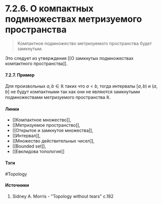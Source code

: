 # 7.2.6. О компактных подмножествах метризуемого пространства
>Компактное подмножество метризуемого пространства будет замкнутым.

Это следует из утверждения [[О замкнутых подмножествах компактного пространства]].
#### 7.2.7. Пример
Для произвольных $a,b\in\mathbb{R}$ таких что $a<b$, тогда интервалы $[a,b)$ и $(a,b]$ не будут компактными так как они не являются замкнутыми подмножествами метризуемого пространства $\mathbb{R}$.
#### Линки
- [[Компактное множество]],
- [[Метризуемое пространство]],
- [[Открытое и замкнутое множества]],
- [[Интервал]],
- [[Множество действительных чисел]],
- [[Bounded set]],
- [[Евклидова топология]]
#### Тэги
 #Topology 
#### Источники
1. Sidney A. Morris - "Topology without tears" c.182
